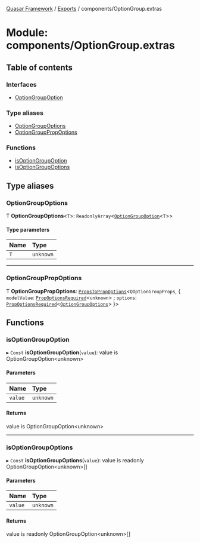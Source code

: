 [Quasar Framework](../index.md) / [Exports](../modules.md) / components/OptionGroup.extras

# Module: components/OptionGroup.extras

## Table of contents

### Interfaces

- [OptionGroupOption](../interfaces/components_OptionGroup_extras.OptionGroupOption.md)

### Type aliases

- [OptionGroupOptions](components_OptionGroup_extras.md#optiongroupoptions)
- [OptionGroupPropOptions](components_OptionGroup_extras.md#optiongrouppropoptions)

### Functions

- [isOptionGroupOption](components_OptionGroup_extras.md#isoptiongroupoption)
- [isOptionGroupOptions](components_OptionGroup_extras.md#isoptiongroupoptions)

## Type aliases

### OptionGroupOptions

Ƭ **OptionGroupOptions**<`T`\>: `ReadonlyArray`<[`OptionGroupOption`](../interfaces/components_OptionGroup_extras.OptionGroupOption.md)<`T`\>\>

#### Type parameters

| Name | Type |
| :------ | :------ |
| `T` | `unknown` |

___

### OptionGroupPropOptions

Ƭ **OptionGroupPropOptions**: [`PropsToPropOptions`](components_api.md#propstopropoptions)<`QOptionGroupProps`, { `modelValue`: [`PropOptionsRequired`](../interfaces/components_api.PropOptionsRequired.md)<`unknown`\> ; `options`: [`PropOptionsRequired`](../interfaces/components_api.PropOptionsRequired.md)<[`OptionGroupOptions`](components_OptionGroup_extras.md#optiongroupoptions)\>  }\>

## Functions

### isOptionGroupOption

▸ `Const` **isOptionGroupOption**(`value`): value is OptionGroupOption<unknown\>

#### Parameters

| Name | Type |
| :------ | :------ |
| `value` | `unknown` |

#### Returns

value is OptionGroupOption<unknown\>

___

### isOptionGroupOptions

▸ `Const` **isOptionGroupOptions**(`value`): value is readonly OptionGroupOption<unknown\>[]

#### Parameters

| Name | Type |
| :------ | :------ |
| `value` | `unknown` |

#### Returns

value is readonly OptionGroupOption<unknown\>[]
